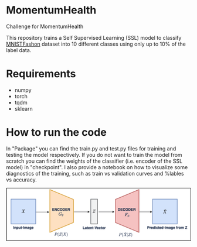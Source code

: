 # MomentumHealth
Challenge for MomentumHealth

This repository trains a Self Supervised Learning (SSL) model to classify [MNISTFashon](https://github.com/zalandoresearch/fashion-mnist/tree/master?tab=readme-ov-file) dataset into 10 different classes using only up to 10% of the label data.

# Requirements
- numpy
- torch
- tqdm
- sklearn


# How to run the code
In "Package" you can find the train.py and test.py files for training and testing the model respectively. If you do not want to train the model from scratch you can find the weights of the classifier (i.e. encoder of the SSL model) in "checkpoint". I also provide a notebook on how to visualize some diagnostics of the training, such as train vs validation curves and %lables vs accuracy.

![alt text](https://github.com/BerardinoB/MomentumHealth/blob/main/Images/Image_Autoencoder.png)
